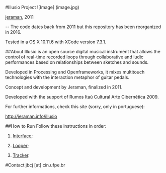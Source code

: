 #Illusio Project
![Image] (image.jpg)

[jeraman](http://jeraman.info), 2011

--
The code dates back from 2011 but this repository has been reorganized in 2016.

Tested in a OS X 10.11.6 with XCode version 7.3.1.

##About
Illusio is an open source digital musical instrument that allows the control of real-time recorded loops through collaborative and ludic performances based on relationships between sketches and sounds.

Developed in Processing and Openframeworks, it mixes multitouch technologies with the interaction metaphor of guitar pedals.

Concept and development by Jeraman, finalized in 2011.

Developed with the support of Rumos Itaú Cultural Arte Cibernética 2009.

For further informations, check this site (sorry, only in portuguese):

http://jeraman.info/​illusio


##How to Run
Follow these instructions in order:

1. [Interface](interface/README.md);

2. [Looper](looper/README.md);

3. [Tracker](tracker/README.md).

#Contact
jbcj [at] cin.ufpe.br

